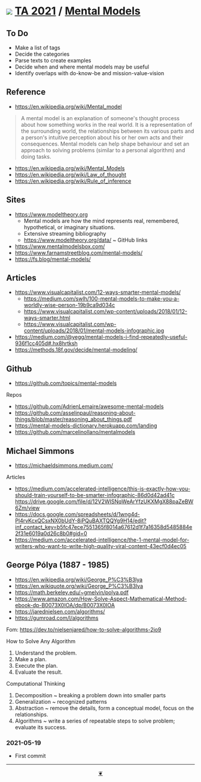 # [![](https://theo-armour.github.io/2021/lib/assets/icons/mark-github.svg )]( https://github.com/theo-armour/2021/blob/main/pages/mental-models/mental-models.md "Source code on GitHub" ) [TA 2021]( https://theo-armour.github.io/2021/ "Home page" ) / [Mental Models]( https://theo-armour.github.io/2021/#pages/mental-models/mental-models.md)


## To Do

* Make a list of tags
* Decide the categories
* Parse texts to create examples
* Decide when and where mental models may be useful
* Identify overlaps with do-know-be and mission-value-vision


## Reference

* https://en.wikipedia.org/wiki/Mental_model

> A mental model is an explanation of someone's thought process about how something works in the real world. It is a representation of the surrounding world, the relationships between its various parts and a person's intuitive perception about his or her own acts and their consequences. Mental models can help shape behaviour and set an approach to solving problems (similar to a personal algorithm) and doing tasks.

* https://en.wikipedia.org/wiki/Mental_Models
* https://en.wikipedia.org/wiki/Law_of_thought
* https://en.wikipedia.org/wiki/Rule_of_inference


## Sites

* https://www.modeltheory.org
	* Mental models are how the mind represents real, remembered, hypothetical, or imaginary situations.
	* Extensive streaming bibliography
	* https://www.modeltheory.org/data/ ~ GitHub links
* https://www.mentalmodelsbox.com/
* https://www.farnamstreetblog.com/mental-models/
* https://fs.blog/mental-models/


## Articles

* https://www.visualcapitalist.com/12-ways-smarter-mental-models/
	* https://medium.com/swlh/100-mental-models-to-make-you-a-worldly-wise-person-19b9ca9d034c
	* https://www.visualcapitalist.com/wp-content/uploads/2018/01/12-ways-smarter.html
	* https://www.visualcapitalist.com/wp-content/uploads/2018/01/mental-models-infographic.jpg
* https://medium.com/@yegg/mental-models-i-find-repeatedly-useful-936f1cc405d#.hx8hrtksh
* https://methods.18f.gov/decide/mental-modeling/


## Github

* https://github.com/topics/mental-models

Repos

* https://github.com/AdrienLemaire/awesome-mental-models
* https://github.com/asselinpaul/reasoning-about-things/blob/master/reasoning_about_things.pdf
* https://mental-models-dictionary.herokuapp.com/landing
* https://github.com/marcelinollano/mentalmodels


## Michael Simmons

* https://michaeldsimmons.medium.com/

Articles

* https://medium.com/accelerated-intelligence/this-is-exactly-how-you-should-train-yourself-to-be-smarter-infographic-86d0d42ad41c
	https://drive.google.com/file/d/12V2WISNqWeArYfzUKXMgX88paZeBW6Zm/view
* https://docs.google.com/spreadsheets/d/1wng4d-Pl4rvKcxQCsxNX0bUdY-8iPQuBAXTQQYg9H14/edit?inf_contact_key=b5fc47ece7551365f8014a67612d1f7a16358d5485884e2f31e6019a0d26c8b0#gid=0
* https://medium.com/accelerated-intelligence/the-1-mental-model-for-writers-who-want-to-write-high-quality-viral-content-43ecf0d4ec05



## George Pólya (1887 - 1985)

* https://en.wikipedia.org/wiki/George_P%C3%B3lya
* https://en.wikiquote.org/wiki/George_P%C3%B3lya
* https://math.berkeley.edu/~gmelvin/polya.pdf
* https://www.amazon.com/How-Solve-Aspect-Mathematical-Method-ebook-dp-B0073X0IOA/dp/B0073X0IOA
* https://jarednielsen.com/algorithms/
* https://gumroad.com/l/algorithms

Fom: https://dev.to/nielsenjared/how-to-solve-algorithms-2jo9

How to Solve Any Algorithm

1. Understand the problem.
2. Make a plan.
3. Execute the plan.
4. Evaluate the result.

Computational Thinking

1. Decomposition ~ breaking a problem down into smaller parts
2. Generalization ~ recognized patterns
3. Abstraction ~ remove the details, form a conceptual model, focus on the relationships.
4. Algorithms ~ write a series of repeatable steps to solve problem; evaluate its success.


### 2021-05-19

* First commit


***

<center title="Hello! Click me to go up to the top" ><a class=aDingbat href=javascript:window.scrollTo(0,0);> ❦ </a></center>
